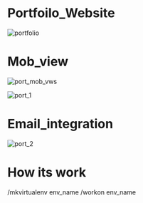 # Portfoilo_Website

![portfolio](https://user-images.githubusercontent.com/108901697/187548086-d1608033-4985-4132-8139-cb7df0463904.png)

# Mob_view
![port_mob_vws](https://user-images.githubusercontent.com/108901697/187548279-757d7a1b-a017-47e5-8eb3-f0565ce3d4d6.png)

![port_1](https://user-images.githubusercontent.com/108901697/187548636-62de1bae-a000-4025-8b94-c99d909c8259.png)

# Email_integration
![port_2](https://user-images.githubusercontent.com/108901697/187548699-62d70ba7-6e57-4e52-9a73-d034a91d5fc4.png)
# How its work
/mkvirtualenv env_name
/workon env_name


